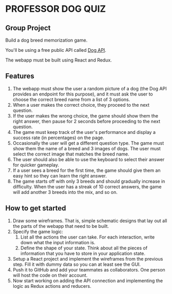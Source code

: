 # PROFESSOR DOG QUIZ

## Group Project

Build a dog breed memorization game.

You'll be using a free public API called [Dog API](https://dog.ceo/dog-api/documentation/).

The webapp must be built using React and Redux.

## Features

1. The webapp must show the user a random picture of a dog (the Dog API provides an endpoint for this purpose), and it must ask the user to choose the correct breed name from a list of 3 options.
1. When a user makes the correct choice, they proceed to the next question.
1. If the user makes the wrong choice, the game should show them the right answer, then pause for 2 seconds before proceeding to the next question.
1. The game must keep track of the user's performance and display a success rate (in percentages) on the page.
1. Occasionally the user will get a different question type. The game must show them the name of a breed and 3 images of dogs. The user must select the correct image that matches the breed name.
1. The user should also be able to use the keyboard to select their answer for quicker gameplay.
1. If a user sees a breed for the first time, the game should give them an easy hint so they can learn the right answer.
1. The game starts off with only 3 breeds and should gradually increase in difficulty. When the user has a streak of 10 correct answers, the game will add another 3 breeds into the mix, and so on.

## How to get started

1. Draw some wireframes. That is, simple schematic designs that lay out all the parts of the webapp that need to be built.
1. Specify the game logic:
   1. List all the actions the user can take. For each interaction, write down what the input information is.
   1. Define the shape of your state. Think about all the pieces of information that you have to store in your application state.
1. Setup a React project and implement the wireframes from the previous step. Fill it with dummy data so you can at least see the GUI.
1. Push it to GitHub and add your teammates as collaborators. One person will host the code on their account.
1. Now start working on adding the API connection and implementing the logic as Redux actions and reducers.
